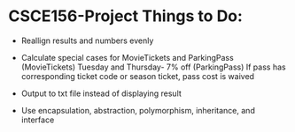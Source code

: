 # CSCE156-Project Things to Do:

- Reallign results and numbers evenly

- Calculate special cases for MovieTickets and ParkingPass
   (MovieTickets) Tuesday and Thursday- 7% off
   (ParkingPass) If pass has corresponding ticket code or season ticket, pass cost is waived
   
- Output to txt file instead of displaying result

- Use encapsulation, abstraction, polymorphism, inheritance, and interface

